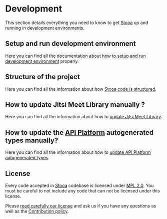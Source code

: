 # Development

This section details everything you need to know to get [Stooa][stooa] up and running in development environments.

## Setup and run development environment

Here you can find all the documentation about how to [setup and run development environment][setup] properly.

## Structure of the project

Here you can find all the information about how [Stooa code is structured][structure].

## How to update Jitsi Meet Library manually ?

Here you can find all the information about how to [update Jitsi Meet Library][update].

## How to update the [API Platform][api-platform] autogenerated types manually?

Here you can find all the information about how to [update API Platform autogenerated types][update-api-platform].

## License

Every code accepted in [Stooa][stooa] codebase is licensed under [MPL 2.0][license]. You must be careful to not include any code that can not be licensed under this license.

Please [read carefully our license][license] and ask us if you have any questions as well as the [Contribution policy][contribute].

[setup]: setup-environment.md
[structure]: structure.md
[update]: update-jitsi-lib.md
[update-api-platform]: update-api-platform-types.md
[license]: https://github.com/Stooa/Documentation/blob/main/DCOLICENSE
[contribute]: https://github.com/Stooa/Documentation/blob/main/CONTRIBUTING
[stooa]: https://github.com/Stooa/Stooa
[api-platform]: https://api-platform.com/
